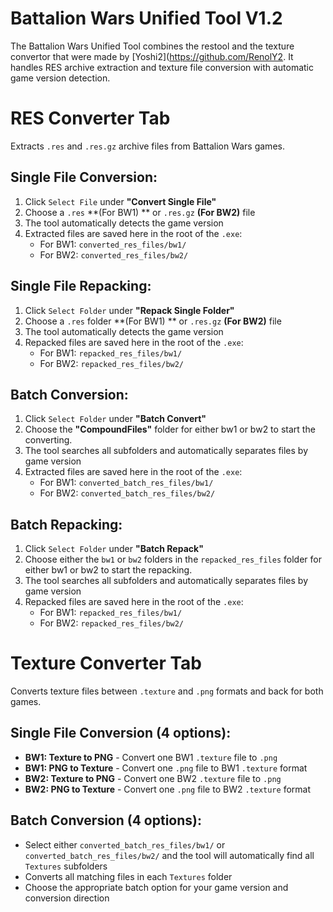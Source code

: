 # Battalion Wars Unified Tool V1.2
The Battalion Wars Unified Tool combines the restool and the texture convertor that were made by [Yoshi2](https://github.com/RenolY2. It handles RES archive extraction and texture file conversion with automatic game version detection.

# RES Converter Tab
Extracts `.res` and `.res.gz` archive files from Battalion Wars games.

## **Single File Conversion:**
1. Click `Select File` under **"Convert Single File"**
2. Choose a `.res` **(For BW1) ** or `.res.gz` **(For BW2)** file
3. The tool automatically detects the game version
4. Extracted files are saved here in the root of the `.exe`:
   - For BW1: `converted_res_files/bw1/`
   - For BW2: `converted_res_files/bw2/`

## **Single File Repacking:**
1. Click `Select Folder` under **"Repack Single Folder"**
2. Choose a `.res` folder **(For BW1) ** or `.res.gz` **(For BW2)** file
3. The tool automatically detects the game version
4. Repacked files are saved here in the root of the `.exe`:
   - For BW1: `repacked_res_files/bw1/`
   - For BW2: `repacked_res_files/bw2/`

## **Batch Conversion:**
1. Click `Select Folder` under **"Batch Convert"**
2. Choose the **"CompoundFiles"** folder for either bw1 or bw2 to start the converting.
3. The tool searches all subfolders and automatically separates files by game version
4. Extracted files are saved here in the root of the `.exe`:
   - For BW1: `converted_batch_res_files/bw1/`
   - For BW2: `converted_batch_res_files/bw2/`

## **Batch Repacking:**
1. Click `Select Folder` under **"Batch Repack"**
2. Choose either the `bw1` or `bw2` folders in the `repacked_res_files` folder for either bw1 or bw2 to start the repacking.
3. The tool searches all subfolders and automatically separates files by game version
4. Repacked files are saved here in the root of the `.exe`:
   - For BW1: `repacked_res_files/bw1/`
   - For BW2: `repacked_res_files/bw2/`

# Texture Converter Tab
Converts texture files between `.texture` and `.png` formats and back for both games.

## **Single File Conversion (4 options):**
- **BW1: Texture to PNG** - Convert one BW1 `.texture` file to `.png`
- **BW1: PNG to Texture** - Convert one `.png` file to BW1 `.texture` format
- **BW2: Texture to PNG** - Convert one BW2 `.texture` file to `.png`
- **BW2: PNG to Texture** - Convert one `.png` file to BW2 `.texture` format

## **Batch Conversion (4 options):**
- Select either `converted_batch_res_files/bw1/` or `converted_batch_res_files/bw2/` and the tool will automatically find all `Textures` subfolders
- Converts all matching files in each `Textures` folder
- Choose the appropriate batch option for your game version and conversion direction
